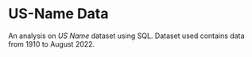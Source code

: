 # US-Name Data
An analysis on *US Name* dataset using SQL.
Dataset used contains data from 1910 to August 2022.
